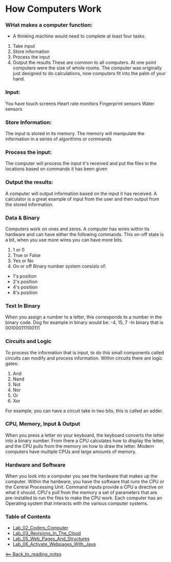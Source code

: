 # How Computers Work

### WHat makes a computer function:
- A thinking machine would need to complete at least four tasks.
 1. Take input
 2. Store information
 3. Process the input
 4. Output the results
These are common to all computers. At one point computers were the size of whole rooms. The computer was originally just designed to do calculations, now computers fit into the palm of your hand.

### Input:
You have touch screens
Heart rate monitors
Fingerprint sensors
Water sensors

### Store Information:
The input is stored in its memory. The memory will manipulate the information in a series of algorithms or commands

### Process the input:
The computer will process the input it's received and put the files in the locations based on commands it has been given

### Output the results:
A computer will output information based on the input it has received. A calculator is a great example of input from the user and then output from the stored information.

### Data & Binary
Computers work on ones and zeros. A computer has wires within its hardware and can have either the following commands. This on-off state is a bit, when you use more wires you can have more bits.
 1. 1 or 0
 2. True or False
 3. Yes or No
 4. On or off
Binary number system consists of:
- 1's position
- 2's position
- 4's position
- 8's position

### Text In Binary
When you assign a number to a letter, this corresponds to a number in the binary code.
Dog for example in binary would be: 
 -4, 15, 7
 -In binary that is 001000111100111

### Circuits and Logic
To process the information that is input, to do this small components called circuits can modify and process information.
Within circuits there are logic gates:
 1. And
 2. Nand
 3. Not
 4. Nor
 5. Or
 6. Xor

For example, you can have a circuit take in two bits, this is called an adder.

### CPU, Memory, Input & Output
When you press a letter on your keyboard, the keyboard converts the letter into a binary number. From there a CPU calculates how to display the letter, and the CPU pulls from the memory on how to draw the letter. Modern computers have multiple CPUs and large amounts of memory.

### Hardware and Software
When you look into a computer you see the hardware that makes up the computer. Within the hardware, you have the software that runs the CPU or the Central Processing Unit. Command inputs provide a CPU a directive on what it should. CPU's pull from the memory a set of parameters that are pre-installed to run the files to make the CPU work. Each computer has an Operating system that interacts with the various computer systems. 

### Table of Contents
- [Lab_02_Coders_Computer](Lab02CodersComputer.md)
- [Lab_03_Revisions_In_The_Cloud](Lab03RevisionsInTheCloud.md)
- [Lab_05_Web_Pages_And_Structures](Lab05WebPagesAndStructures.md)
- [Lab_06_Activate_Webpages_With_Java](Lab06ActivateWebPageWithJava.md)


[<== Back_to_reading_notes](https://jtaisey389.github.io/reading-notes/)

